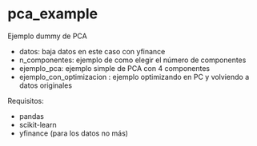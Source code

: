 # pca_example

Ejemplo dummy de PCA
* datos: baja datos en este caso con yfinance
* n_componentes: ejemplo de como elegir el número de componentes
* ejemplo_pca: ejemplo simple de PCA con 4 componentes
* ejemplo_con_optimizacion : ejemplo optimizando en PC y volviendo a datos originales

Requisitos:
* pandas
* scikit-learn
* yfinance (para los datos no más)
